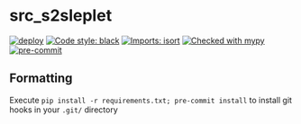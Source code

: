 # src_s2sleplet

[![deploy](https://github.com/astro-informatics/src_s2sleplet/actions/workflows/deploy.yml/badge.svg)](https://github.com/astro-informatics/src_s2sleplet/actions/workflows/deploy.yml)
[![Code style: black](https://img.shields.io/badge/code%20style-black-000000.svg)](https://github.com/psf/black)
[![Imports: isort](https://img.shields.io/badge/%20imports-isort-%231674b1?style=flat&labelColor=ef8336)](https://pycqa.github.io/isort/)
[![Checked with mypy](http://www.mypy-lang.org/static/mypy_badge.svg)](http://mypy-lang.org/)
[![pre-commit](https://img.shields.io/badge/pre--commit-enabled-brightgreen?logo=pre-commit&logoColor=white)](https://github.com/pre-commit/pre-commit)

## Formatting

Execute `pip install -r requirements.txt; pre-commit install` to install git hooks in your `.git/` directory
